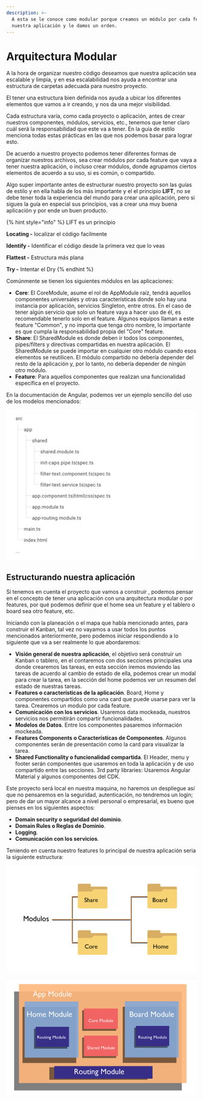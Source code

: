 ```yaml
---
description: >-
  A esta se le conoce como modular porque creamos un módulo por cada feature de
  nuestra aplicación y le damos un orden.
---
```


# Arquitectura Modular

A la hora de organizar nuestro código deseamos que nuestra aplicación sea escalable y limpia, y en esa escalabilidad nos ayuda a encontrar una estructura de carpetas adecuada para nuestro proyecto.

El tener una estructura bien definida nos ayuda a ubicar los diferentes elementos que vamos a ir creando, y nos da una mejor visibilidad.

Cada estructura varía, como cada proyecto o aplicación, antes de crear nuestros componentes, módulos, servicios, etc., tenemos que tener claro cuál será la responsabilidad que este va a tener. En la guía de estilo menciona todas estas prácticas en las que nos podemos basar para lograr esto.

De acuerdo a nuestro proyecto podemos tener diferentes formas de organizar nuestros archivos, sea crear módulos por cada feature que vaya a tener nuestra aplicación, o incluso crear módulos, donde agrupamos ciertos elementos de acuerdo a su uso, si es común, o compartido.

Algo super importante antes de estructurar nuestro proyecto son las guías de estilo y en ella habla de los más importante y el el principio **LIFT**, no se debe tener toda la experiencia del mundo para crear una aplicación, pero si sigues la guía en especial sus principios, vas a crear una muy buena aplicación y por ende un buen producto.

{% hint style="info" %}
LIFT es un principio

**Locating -** localizar el código facilmente

**Identify -** Identificar el código desde la primera vez que lo veas 

**Flattest -** Estructura más plana

**Try -** Intentar el Dry
{% endhint %}

Comúnmente se tienen los siguientes módulos en las aplicaciones:

* **Core**: El CoreModule, asume el rol de AppModule raíz, tendrá aquellos componentes universales y otras características donde solo hay una instancia por aplicación, servicios Singleton, entre otros. En el caso de tener algún servicio que solo un feature vaya a hacer uso de él, es recomendable tenerlo solo en el feature. Algunos equipos llaman a este feature "Common", y no importa que tenga otro nombre, lo importante es que cumpla la responsabilidad propia del "Core" feature.
* **Share**: El SharedModule es donde deben ir todos los componentes, pipes/filters y directivas compartidas en nuestra aplicación. El SharedModule se puede importar en cualquier otro módulo cuando esos elementos se reutilicen. El módulo compartido no debería depender del resto de la aplicación y, por lo tanto, no debería depender de ningún otro módulo.
* **Feature**: Para aquellos componentes que realizan una funcionalidad específica en el proyecto.

En la documentación de Angular, podemos ver un ejemplo sencillo del uso de los modelos mencionados:

![](../../../.gitbook/assets/folder-structure.png)

## Estructurando nuestra aplicación

Si tenemos en cuenta el proyecto que vamos a construir , podemos pensar en el concepto de tener una aplicación con una arquitectura modular o por features, por qué podemos definir que el home sea un feature y el tablero o board sea otro feature, etc.

Iniciando con la planeación o el mapa que había mencionado antes, para construir el Kanban, tal vez no vayamos a usar todos los puntos mencionados anteriormente, pero podemos iniciar respondiendo a lo siguiente que va a ser realmente lo que abordaremos:

* **Visión general de nuestra aplicación**, el objetivo será construir un Kanban o tablero, en el contaremos con dos secciones principales una donde crearemos las tareas, en esta sección iremos moviendo las tareas de acuerdo al cambio de estado de ella, podemos crear un modal para crear la tarea, en la sección del home podemos ver un resumen del estado de nuestras tareas.
* **Features o características de la aplicación**. Board, Home y componentes compartidos como una card que puede usarse para ver la tarea. Crearemos un modulo por cada feature.
* **Comunicación con los servicios**. Usaremos data mockeada, nuestros servicios nos permitirán compartir funcionalidades.
* **Modelos de Datos**. Entre los componentes pasaremos información mockeada.
* **Features Components o Características de Componentes**. Algunos componentes serán de presentación como la card para visualizar la tarea.
* **Shared Functionality o funcionalidad compartida**. El Header, menu y footer serán componentes que usaremos en toda la aplicación y de uso compartido entre las secciones. 3rd party libraries: Usaremos Angular Material y algunos componentes del CDK.

Este proyecto será local en nuestra maquina, no haremos un despliegue así que no pensaremos en la seguridad, autenticación, no tendremos un login; pero de dar un mayor alcance a nivel personal o empresarial, es bueno que pienses en los siguientes aspectos:

* **Domain security o seguridad del dominio**. 
* **Domain Rules o Reglas de Dominio**. 
* **Logging**. 
* **Comunicación con los servicios**. 

Teniendo en cuenta nuestro features lo principal de nuestra aplicación seria la siguiente estructura:

![](../../../.gitbook/assets/slides_mesa-de-trabajo-1-copia-12.png)

![](../../../.gitbook/assets/slides_mesa-de-trabajo-10_mesa-de-trabajo-10.png)



